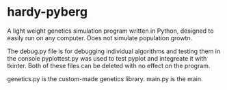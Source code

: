 # hardy-pyberg
A light weight genetics simulation program written in Python, designed to easily run on any computer. 
Does not simulate population growtn.

The debug.py file is for debugging individual algorithms and testing them in the console
pyplottest.py was used to test pyplot and integreate it with tkinter. 
Both of these files can be deleted with no effect on the program. 

genetics.py is the custom-made genetics library.
main.py is the main.


